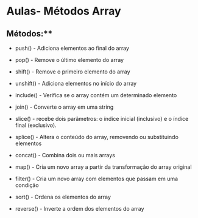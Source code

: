 # Aulas- Métodos Array

## Métodos:**
- push() - Adiciona elementos ao final do array

- pop() - Remove o último elemento do array

- shift() - Remove o primeiro elemento do array

- unshift() - Adiciona elementos no início do array

- include() - Verifica se o array contém um determinado elemento

- join() - Converte o array em uma string

- slice() - recebe dois parâmetros: o índice inicial (inclusivo) e o índice
final (exclusivo).

- splice() - Altera o conteúdo do array, removendo ou substituindo
elementos

- concat() - Combina dois ou mais arrays

- map() - Cria um novo array a partir da transformação do array original

- filter() - Cria um novo array com elementos que passam em uma
condição

- sort() - Ordena os elementos do array

- reverse() - Inverte a ordem dos elementos do array

